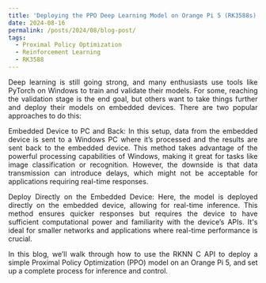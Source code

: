```yaml
---
title: 'Deploying the PPO Deep Learning Model on Orange Pi 5 (RK3588s) utilizing RKNN'
date: 2024-08-16
permalink: /posts/2024/08/blog-post/
tags:
  - Proximal Policy Optimization
  - Reinforcement Learning
  - RK3588
---
```

<style>
.myDiv {
  text-align: justify;  
}
</style>


<body>
  <div class="myDiv">
Deep learning is still going strong, and many enthusiasts use tools like PyTorch on Windows to train and validate their models. For some, reaching the validation stage is the end goal, but others want to take things further and deploy their models on embedded devices. There are two popular approaches to do this:

Embedded Device to PC and Back: In this setup, data from the embedded device is sent to a Windows PC where it’s processed and the results are sent back to the embedded device. This method takes advantage of the powerful processing capabilities of Windows, making it great for tasks like image classification or recognition. However, the downside is that data transmission can introduce delays, which might not be acceptable for applications requiring real-time responses.

Deploy Directly on the Embedded Device: Here, the model is deployed directly on the embedded device, allowing for real-time inference. This method ensures quicker responses but requires the device to have sufficient computational power and familiarity with the device’s APIs. It's ideal for smaller networks and applications where real-time performance is crucial.

In this blog, we’ll walk through how to use the RKNN C API to deploy a simple Proximal Policy Optimization (PPO) model on an Orange Pi 5, and set up a complete process for inference and control.
  </div>
</body>


